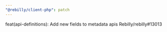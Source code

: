 ```yaml
---
"@rebilly/client-php": patch
---
```


feat(api-definitions): Add new fields to metadata apis Rebilly/rebilly#13013
